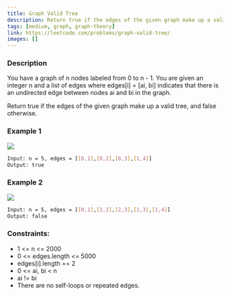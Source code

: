 ```yaml
---
title: Graph Valid Tree
description: Return true if the edges of the given graph make up a valid tree, and false otherwise.
tags: [medium, graph, graph-theory]
link: https://leetcode.com/problems/graph-valid-tree/
images: []
---
```


### Description

You have a graph of n nodes labeled from 0 to n - 1. You are given an integer n and a list of edges where edges[i] = [ai, bi] indicates that there is an undirected edge between nodes ai and bi in the graph.

Return true if the edges of the given graph make up a valid tree, and false otherwise.

 

### Example 1

![](https://assets.leetcode.com/uploads/2021/03/12/tree1-graph.jpg)

```bash
Input: n = 5, edges = [[0,1],[0,2],[0,3],[1,4]]
Output: true
```

### Example 2

![](https://assets.leetcode.com/uploads/2021/03/12/tree2-graph.jpg)

```bash
Input: n = 5, edges = [[0,1],[1,2],[2,3],[1,3],[1,4]]
Output: false
```

### Constraints:

- 1 <= n <= 2000
- 0 <= edges.length <= 5000
- edges[i].length == 2
- 0 <= ai, bi < n
- ai != bi
- There are no self-loops or repeated edges.